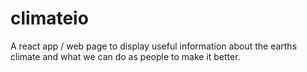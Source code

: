# climateio
A react app / web page to display useful information about the earths climate and what we can do as people to make it better.

